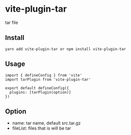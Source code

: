 # vite-plugin-tar

tar file

## Install

```shell
yarn add vite-plugin-tar or npm install vite-plugin-tar
```

## Usage

```tsx
import { defineConfig } from 'vite'
import tarPlugin from 'vite-plugin-tar'

export default defineConfig({
  plugins: [tarPlugin(option)]
})
```

## Option

+ name: tar name, default src.tar.gz
+ fileList: files that is will be tar 
